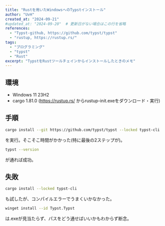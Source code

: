 ```yaml
---
title: "Rustを用いたWindowsへのTypstインストール"
author: "UvH"
created_at: "2024-09-21"
#updated_at: "2024-09-20"  # 更新日がない場合はこの行を省略
references:
  - "Typst-github, https://github.com/typst/typst"
  - "rustup, https://rustup.rs/"
tags:
  - "プログラミング"
  - "typst"
  - "Rust"
excerpt: "TypstをRustツールチェインからインストールしたときのメモ"
---
```


## 環境
- Windows 11 23H2
- cargo 1.81.0 (https://rustup.rs/ からrustup-init.exeをダウンロード・実行)

## 手順
```bash
cargo install --git https://github.com/typst/typst --locked typst-cli
```
を実行。そこそこ時間がかかった(特に最後の2ステップが)。

```bash
typst --version
```
が通れば成功。

## 失敗
```bash
cargo install --locked typst-cli
```
も試したが、コンパイルエラーでうまくいかなかった。

```bash
winget install --id Typst.Typst
```
は.exeが見当たらず、パスをどう通せばいいかもわからず断念。